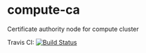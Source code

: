 # compute-ca
Certificate authority node for compute cluster

Travis CI: [![Build Status](https://travis-ci.org/ocramz/compute-ca.svg?branch=master)](https://travis-ci.org/ocramz/compute-ca)